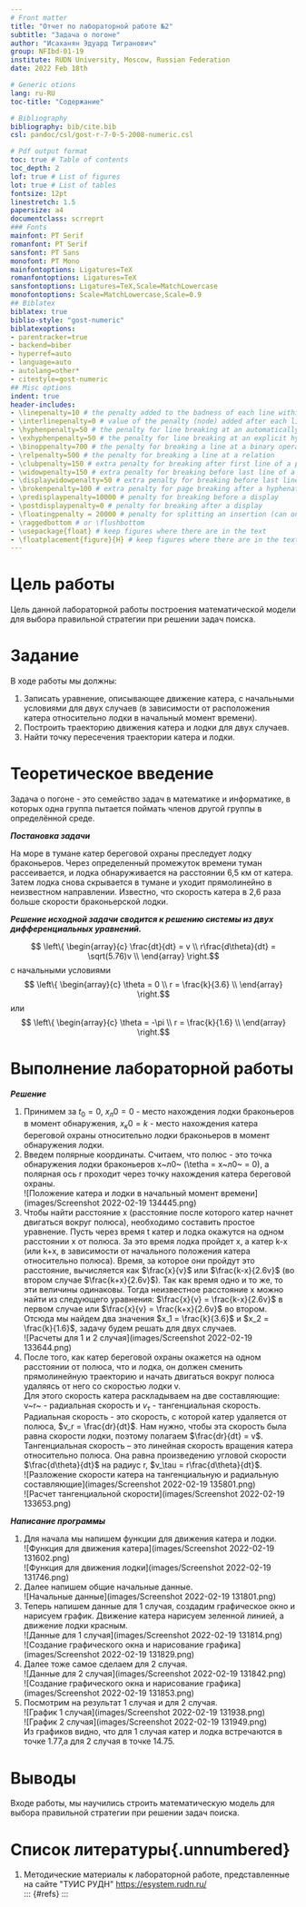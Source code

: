 ```yaml
---
# Front matter
title: "Отчет по лабораторной работе №2"
subtitle: "Задача о погоне"
author: "Исаханян Эдуард Тигранович"
group: NFIbd-01-19
institute: RUDN University, Moscow, Russian Federation
date: 2022 Feb 18th

# Generic otions
lang: ru-RU
toc-title: "Содержание"

# Bibliography
bibliography: bib/cite.bib
csl: pandoc/csl/gost-r-7-0-5-2008-numeric.csl

# Pdf output format
toc: true # Table of contents
toc_depth: 2
lof: true # List of figures
lot: true # List of tables
fontsize: 12pt
linestretch: 1.5
papersize: a4
documentclass: scrreprt
### Fonts
mainfont: PT Serif
romanfont: PT Serif
sansfont: PT Sans
monofont: PT Mono
mainfontoptions: Ligatures=TeX
romanfontoptions: Ligatures=TeX
sansfontoptions: Ligatures=TeX,Scale=MatchLowercase
monofontoptions: Scale=MatchLowercase,Scale=0.9
## Biblatex
biblatex: true
biblio-style: "gost-numeric"
biblatexoptions:
- parentracker=true
- backend=biber
- hyperref=auto
- language=auto
- autolang=other*
- citestyle=gost-numeric
## Misc options
indent: true
header-includes:
- \linepenalty=10 # the penalty added to the badness of each line within a paragraph (no associated penalty node) Increasing the value makes tex try to have fewer lines in the paragraph.
- \interlinepenalty=0 # value of the penalty (node) added after each line of a paragraph.
- \hyphenpenalty=50 # the penalty for line breaking at an automatically inserted hyphen
- \exhyphenpenalty=50 # the penalty for line breaking at an explicit hyphen
- \binoppenalty=700 # the penalty for breaking a line at a binary operator
- \relpenalty=500 # the penalty for breaking a line at a relation
- \clubpenalty=150 # extra penalty for breaking after first line of a paragraph
- \widowpenalty=150 # extra penalty for breaking before last line of a paragraph
- \displaywidowpenalty=50 # extra penalty for breaking before last line before a display math
- \brokenpenalty=100 # extra penalty for page breaking after a hyphenated line
- \predisplaypenalty=10000 # penalty for breaking before a display
- \postdisplaypenalty=0 # penalty for breaking after a display
- \floatingpenalty = 20000 # penalty for splitting an insertion (can only be split footnote in standard LaTeX)
- \raggedbottom # or \flushbottom
- \usepackage{float} # keep figures where there are in the text
- \floatplacement{figure}{H} # keep figures where there are in the text
---
```


# Цель работы

Цель данной лабораторной работы построения математической модели для 
выбора правильной стратегии при решении задач поиска.

# Задание
В ходе работы мы должны:  
1. Записать уравнение, описывающее движение катера, с начальными
условиями для двух случаев (в зависимости от расположения катера
относительно лодки в начальный момент времени).  
2. Построить траекторию движения катера и лодки для двух случаев.  
3. Найти точку пересечения траектории катера и лодки.  

# Теоретическое введение  
Задача о погоне - это семейство задач в математике и информатике, в которых одна группа пытается поймать членов другой группы в определённой среде.     

***Постановка задачи***  

На море в тумане катер береговой охраны преследует лодку браконьеров.
Через определенный промежуток времени туман рассеивается, и лодка
обнаруживается на расстоянии 6,5 км от катера. Затем лодка снова скрывается в
тумане и уходит прямолинейно в неизвестном направлении. Известно, что скорость
катера в 2,6 раза больше скорости браконьерской лодки.  

***Решение исходной задачи сводится к решению системы из двух
дифференциальных уравнений.***  

$$ \left\{
\begin{array}{c}
\frac{dt}{dt} = v \\
r\frac{d\theta}{dt} = \sqrt(5.76)v \\
\end{array}
\right.$$
с начальными условиями  
$$ \left\{
\begin{array}{c}
\theta = 0 \\
r = \frac{k}{3.6} \\
\end{array}
\right.$$ 
или  
$$ \left\{
\begin{array}{c}
\theta = -\pi \\
r = \frac{k}{1.6} \\
\end{array}
\right.$$ 

# Выполнение лабораторной работы
***Решение***  
1. Принимем за $t_0 = 0$, $x_л0 = 0$ - место нахождения лодки браконьеров в
момент обнаружения, $x_к0 = k$ - место нахождения катера береговой охраны
относительно лодки браконьеров в момент обнаружения лодки.  
2. Введем полярные координаты. Считаем, что полюс - это точка обнаружения
   лодки браконьеров x~л0~ (\tetha = x~л0~ = 0), а полярная ось
   r проходит через точку нахождения катера береговой охраны.  
    ![Положение катера и лодки в начальный момент времени](images/Screenshot 2022-02-19 134445.png)  
3. Чтобы найти расстояние x (расстояние после которого катер начнет
   двигаться вокруг полюса), необходимо составить простое уравнение. Пусть
   через время t катер и лодка окажутся на одном расстоянии x
   от полюса. За это время лодка пройдет x, а катер k-x (или
   k+x, в зависимости от начального положения катера относительно полюса). Время, за которое они
   пройдут это расстояние, вычисляется как $\frac{x}{v}$
   или $\frac{k-x}{2.6v}$ (во втором случае $\frac{k+x}{2.6v}$). Так как время одно и то же, то эти величины одинаковы.
   Тогда неизвестное расстояние x можно найти из следующего уравнения:
   $\frac{x}{v} = \frac{k-x}{2.6v}$ в первом случае или $\frac{x}{v} = \frac{k+x}{2.6v}$ во втором.  
   Отсюда мы найдем два значения $x_1 = \frac{k}{3.6}$ и $x_2 = \frac{k}{1.6}$, задачу будем решать для
   двух случаев.  
   ![Расчеты для 1 и 2 случая](images/Screenshot 2022-02-19 133644.png)  
4. После того, как катер береговой охраны окажется на одном расстоянии от
   полюса, что и лодка, он должен сменить прямолинейную траекторию и
   начать двигаться вокруг полюса удаляясь от него со скоростью лодки v.  
   Для этого скорость катера раскладываем на две составляющие: v~r~ -
   радиальная скорость и $v_\tau$ - тангенциальная скорость. Радиальная скорость - это скорость, с которой катер удаляется от полюса,
   $v_r = \frac{dr}{dt}$. Нам нужно, чтобы эта скорость была равна скорости лодки, поэтому полагаем
   $\frac{dr}{dt} = v$.  
   Тангенциальная скорость – это линейная скорость вращения катера
   относительно полюса. Она равна произведению угловой скорости
   $\frac{d\theta}{dt}$ на радиус r, $v_\tau = r\frac{d\theta}{dt}$.  
   ![Разложение скорости катера на тангенциальную и радиальную составляющие](images/Screenshot 2022-02-19 135801.png)  
   ![Расчет тангенциальной скорости](images/Screenshot 2022-02-19 133653.png)  

***Написание программы***  

1. Для начала мы напишем функции для движения катера и лодки.  
   ![Функция для движения катера](images/Screenshot 2022-02-19 131602.png)  
   ![Функция для движения лодки](images/Screenshot 2022-02-19 131746.png)  
2. Далее напишем общие начальные данные.  
   ![Начальные данные](images/Screenshot 2022-02-19 131801.png)  
3. Теперь напишем данные для 1 случая, создадим графическое окно и нарисуем график.
    Движение катера нарисуем зеленной линией, а движение лодки красным.   
   ![Данные для 1 случая](images/Screenshot 2022-02-19 131814.png)  
   ![Создание графического окна и нарисование графика](images/Screenshot 2022-02-19 131829.png)  
4. Далее тоже самое сделаем для 2 случая.  
   ![Данные для 2 случая](images/Screenshot 2022-02-19 131842.png)  
   ![Создание графического окна и нарисование графика](images/Screenshot 2022-02-19 131853.png)  
5. Посмотрим на результат 1 случая и для 2 случая.  
   ![График 1 случая](images/Screenshot 2022-02-19 131938.png)  
   ![График 2 случая](images/Screenshot 2022-02-19 131949.png)  
    Из графиков видно, что для 1 случая катер и лодка встречаются в точке 1.77,а для 2 случая в точке 14.75.  

# Выводы  
Входе работы, мы научились строить математическую модель для выбора правильной стратегии при решении задач поиска.  


# Список литературы{.unnumbered}
1. Методические материалы к лабораторной работе, представленные на сайте "ТУИС РУДН" https://esystem.rudn.ru/  
::: {#refs}
:::